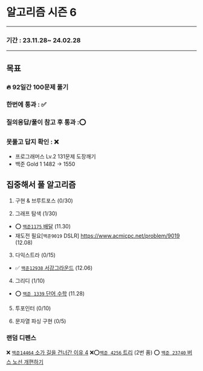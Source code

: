 # 알고리즘 시즌 6

-----------------

### 기간 : 23.11.28~ 24.02.28

----------

## 목표
### 🔥 92일간 100문제 풀기
### 한번에 통과 : ✅️
### 질의응답/풀이 참고 후 통과 :⭕
### 못풀고 답지 확인 : ❌
- 프로그래머스 Lv.2 131문제 도장깨기
- 백준 Gold 1 1482 -> 1550

## 집중해서 풀 알고리즘
1. 구현 & 브루트포스 (0/30)

2. 그래프 탐색 (1/30)
- ⭕ [`백준1175` 배달](https://www.acmicpc.net/problem/1175) (11.30)
- 재도전 필요[`백준9019` DSLR] https://www.acmicpc.net/problem/9019 (12.08)

3. 다익스트라 (0/15)
- ✅️ [`백준12938` 서강그라운드](https://www.acmicpc.net/problem/14938) (12.06)

4. 그리디 (1/10)
- ⭕ [`백준 1339` 단어 수학](https://www.acmicpc.net/problem/1339) (11.28)

5. 투포인터 (0/10)


6. 문자열 파싱 구현 (0/5)

### 랜덤 디펜스
❌ [`백준14464` 소가 길을 건너간 이유 4](https://www.acmicpc.net/problem/14464)
❌⭕[`백준 4256` 트리](https://www.acmicpc.net/problem/4256) (2번 품)
⭕ [`백준 23740` 버스 노선 개편하기](https://www.acmicpc.net/problem/23740)